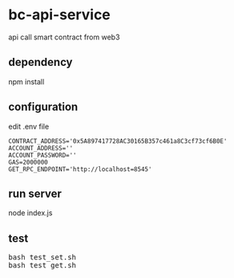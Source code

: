 # bc-api-service
api call smart contract from web3

## dependency
npm install

## configuration
edit .env file
```
CONTRACT_ADDRESS='0x5A897417728AC30165B357c461a8C3cf73cf6B0E'
ACCOUNT_ADDRESS=''
ACCOUNT_PASSWORD=''
GAS=2000000
GET_RPC_ENDPOINT='http://localhost=8545'
```


## run server
node index.js


## test
<pre>
bash test_set.sh
bash test_get.sh
</pre>


